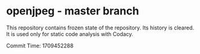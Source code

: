 # openjpeg - master branch

This repository contains frozen state of the repository.
Its history is cleared. It is used only for static code
analysis with Codacy.

Commit Time: 1709452288